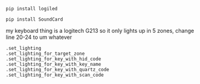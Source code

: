 ```
pip install logiled 

pip install SoundCard
```

my keyboard thing is a logitech G213 so it only lights up in 5 zones, change line 20-24 to um whatever


```
.set_lighting
.set_lighting_for_target_zone
.set_lighting_for_key_with_hid_code
.set_lighting_for_key_with_key_name
.set_lighting_for_key_with_quartz_code 
.set_lighting_for_key_with_scan_code
```

